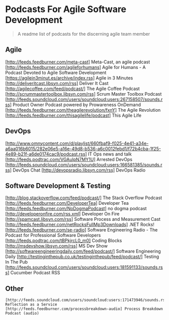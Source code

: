 # Podcasts For Agile Software Development
> A readme list of podcasts for the discerning agile team member

## Agile
   [http://feeds.feedburner.com/meta-cast] Meta-Cast, an agile podcast
   [http://feeds.feedburner.com/agileforhumans] Agile for Humans - A Podcast Devoted to Agile Software Development
   [https://agilein3minut.es/archive/index.rss] Agile in 3 Minutes
   [http://deliveritcast.libsyn.com/rss] Deliver It Cast
   [http://agilecoffee.com/feed/podcast/] The Agile Coffee Podcast
   [http://scrummastertoolbox.libsyn.com/rss] Scrum Master Toolbox Podcast
   [http://feeds.soundcloud.com/users/soundcloud:users:267158507/sounds.rss] Product Owner Podcast powered by Prowareness OnDemand
   [http://feeds.feedburner.com/theagilerevolution/fxnY] The Agile Revolution
   [http://feeds.feedburner.com/thisagilelife/podcast] This Agile Life     
     
## DevOps

   [http://www.omnycontent.com/d/playlist/660fbaf9-f025-4e41-a34e-a6aa016b6015/282e06e5-a16e-49d8-b536-a6c0012febd1/f72b4cba-1f25-4e89-b21f-a6de0174cac9/podcast.rss] IT Ops news and talk
   [http://feeds.podtrac.com/VGAulpN7MY1U] Arrested DevOps
   [http://feeds.soundcloud.com/users/soundcloud:users:166581385/sounds.rss] DevOps Chat
   [http://devopsradio.libsyn.com/rss] DevOps Radio  
   
## Software Development & Testing
   [http://blog.stackoverflow.com/feed/podcast/] The Stack Overflow Podcast
   [http://feeds.feedburner.com/DeveloperTea] Developer Tea
   [http://feeds.feedburner.com/NoDogmaPodcast] no dogma podcast
   [http://developeronfire.com/rss.xml] Developer On Fire
   [http://spamcast.libsyn.com/rss] Software Process and Measurement Cast
   [http://feeds.feedburner.com/netRocksFullMp3Downloads] .NET Rocks!
   [http://feeds.feedburner.com/se-radio] Software Engineering Radio - The Podcast for Professional Software Developers
   [http://feeds.podtrac.com/tBPkjrcL0_m0] Coding Blocks
   [http://msdevshow.libsyn.com/rss] MS Dev Show
   [http://softwareengineeringdaily.com/feed/podcast/] Software Engineering Daily
   [http://testinginthepub.co.uk/testinginthepub/feed/podcast/] Testing In The Pub
   [http://feeds.soundcloud.com/users/soundcloud:users:181591133/sounds.rss] Cucumber Podcast RSS
    
## Other
    [http://feeds.soundcloud.com/users/soundcloud:users:171473946/sounds.rss] Reflection as a Service
    [http://feeds.feedburner.com/processbreakdown-audio] Process Breakdown Podcast (audio)
